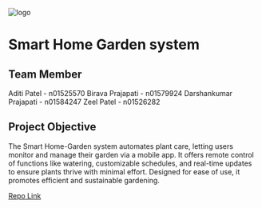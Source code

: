 ![logo](https://drive.google.com/file/d/1pezVuc5-j0kZ6TsOqcU4y0Io7nzz0BPs/view)
# Smart Home Garden system

## Team Member
Aditi Patel - n01525570
Birava Prajapati - n01579924
Darshankumar Prajapati - n01584247
Zeel Patel - n01526282

## Project Objective
The Smart Home-Garden system automates plant care, letting users monitor and manage their garden via a mobile app.
It offers remote control of functions like watering, customizable schedules, and real-time updates to ensure plants
thrive with minimal effort. Designed for ease of use, it promotes efficient and sustainable gardening.

[Repo Link](https://github.com/DarshanPrajapati4247/SmartHomeGardenSys)